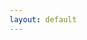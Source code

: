 ```yaml
---
layout: default
---
```


<head>
<meta name="viewport" content="width=device-width, initial-scale=1">
<script src="https://cdnjs.cloudflare.com/ajax/libs/web3/1.7.0-rc.0/web3.min.js"></script>
<script src="https://cdnjs.cloudflare.com/ajax/libs/handlebars.js/4.7.7/handlebars.min.js"></script>
<script src="https://unpkg.com/f0js@0.0.12/dist/f0.js"></script>
<script id="template" type="text/x-handlebars-template">
  <img src="{{image}}">
  <h1>{{title}}</h1>
  <table class='invites'>
  <tr>
    <th>mint price</th>
    <th>mint limit</th>
    <th>Invite</th>
  </tr>
  {{#each items}}
    <tr>
      <td>{{eth}} ETH</td>
      <td>{{limit}}</td>
      <td><a class='btn' href="mint#address={{address}}&key={{key}}">Go</td</a></td>
    </tr>
  {{/each}}
  </table>
</script>
<script>
const f0 = new F0()
const web3= new Web3(window.ethereum)
const template = Handlebars.compile(document.querySelector("#template").innerHTML);
document.addEventListener("DOMContentLoaded", async () => {
  let config = await fetch("box.json").then((r) => {
    return r.json()
  })
  let net = await web3.eth.getChainId()
  console.log("net = ", net)
  await window.ethereum.send('eth_requestAccounts');
  try {
    await f0.init({
      web3: web3,
      contract: config.contract,
      network: config.network
    })
    const name = await f0.name()
    const symbol = await f0.symbol()
    const placeholder = await f0.placeholder()
    const invites = await f0.myInvites()
    document.querySelector(".box").innerHTML = template({
      title: `${name} (${symbol}) Invite List`,
      image: placeholder.converted.image,
      items: Object.keys(invites).map((key, index) => {
        return {
          index: index,
          address: config.contract,
          key: key,
          eth: invites[key].condition.converted.eth,
          limit: invites[key].condition.converted.limit
        }
      })
    })
  } catch (e) {
    document.querySelector(".box").innerHTML = `<h1>${e.message.toLowerCase()}</h1>`
  }
})
</script>
</head>
<body>
<div class='box'></div>
</body>

